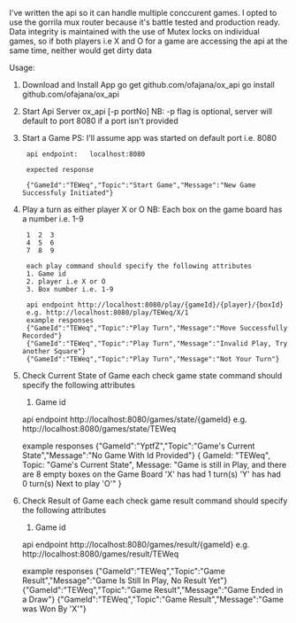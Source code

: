I've written the api so it can handle multiple conccurent games.
I opted to use the gorrila mux router because it's battle tested and production ready.
Data integrity is maintained with the use of Mutex locks on individual games, so if both players i.e X and O for a game
are accessing the api at the same time, neither would get dirty data 

Usage:

1. Download and Install App
        go get github.com/ofajana/ox_api
        go install github.com/ofajana/ox_api

2. Start Api Server
        ox_api [-p portNo]    NB: -p flag is optional, server will default to port 8080 if a port isn't provided
   
3. Start a Game PS: I'll assume app was started on default port i.e. 8080

        api endpoint:   localhost:8080

        expected response

        {"GameId":"TEWeq","Topic":"Start Game","Message":"New Game Successfuly Initiated"}

4. Play a turn as either player X or O
NB: Each box on the game board has a number i.e. 1-9

        1  2  3
        4  5  6
        7  8  9

        each play command should specify the following attributes
        1. Game id
        2. player i.e X or O
        3. Box number i.e. 1-9

        api endpoint http://localhost:8080/play/{gameId}/{player}/{boxId}
        e.g. http://localhost:8080/play/TEWeq/X/1
        example responses
        {"GameId":"TEWeq","Topic":"Play Turn","Message":"Move Successfully Recorded"}
        {"GameId":"TEWeq","Topic":"Play Turn","Message":"Invalid Play, Try another Square"}
        {"GameId":"TEWeq","Topic":"Play Turn","Message":"Not Your Turn"}
        
 5.  Check Current State of Game
        each check game state command should specify the following attributes
        1. Game id
        
        api endpoint http://localhost:8080/games/state/{gameId}
        e.g. http://localhost:8080/games/state/TEWeq
        
        example responses
        {"GameId":"YptfZ","Topic":"Game's Current State","Message":"No Game With Id Provided"}
        {
          GameId: "TEWeq",
          Topic: "Game's Current State",
          Message: "Game is still in Play, and there are 8 empty boxes on the Game Board 'X' has had 1 turn(s) 'Y' has had 0 turn(s) Next to play 'O'"
        }
        
  6.   Check Result of Game
        each check game result command should specify the following attributes
        1. Game id
        
        api endpoint http://localhost:8080/games/result/{gameId}
        e.g. http://localhost:8080/games/result/TEWeq
        
        example responses
        {"GameId":"TEWeq","Topic":"Game Result","Message":"Game Is Still In Play, No Result Yet"}
        {"GameId":"TEWeq","Topic":"Game Result","Message":"Game Ended in a Draw"}
        {"GameId":"TEWeq","Topic":"Game Result","Message":"Game was Won By 'X'"}


        
